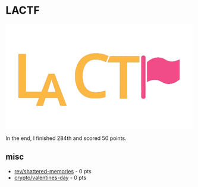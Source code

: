 # LACTF

![Logo](./LACTF_logo.gif)  



In the end, I finished 284th and scored 50 points.  

## misc

- [rev/shattered-memories](./shattered-memories/README.md) - 0 pts
- [crypto/valentines-day](./valentines-day/README.md) - 0 pts